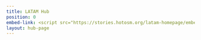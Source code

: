 ```yaml
---
title: LATAM Hub
position: 0
embed-link: <script src="https://stories.hotosm.org/latam-homepage/embed.js"></script>
layout: hub-page
---
```


